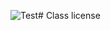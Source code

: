 ![Test]({{site.baseurl}}/https://github.com/cpetrella-sketch/Class-license/blob/main/Screenshot9520211019-19301495Facebook.jpg)# Class license
